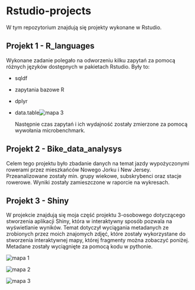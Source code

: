 # Rstudio-projects
W tym repozytorium znajdują się projekty wykonane w Rstudio. 
## Projekt 1 - R_languages
Wykonane zadanie polegało na odworzeniu kilku zapytań za pomocą różnych języków dostępnych w pakietach Rstudio. 
Były to:
- sqldf
- zapytania bazowe R
- dplyr
- data.table![mapa 3](https://github.com/szczepaniak2002/Rstudio-projects/assets/101816148/ea22fe67-037d-42fd-b4d4-ccc137fda06a)


  Następnie czas zapytań i ich wydajność zostały zmierzone za pomocą wywołania microbenchmark.

## Projekt 2 - Bike_data_analysys
Celem tego projektu było zbadanie danych na temat jazdy wypożyczonymi rowerami przez mieszkańców Nowego Jorku i New Jersey.
Przeanalizowane zostały min. grupy wiekowe, subskrybenci oraz stacje rowerowe. Wyniki zostały zamieszczone w raporcie na wykresach.  

## Projekt 3 - Shiny
W projekcie znajdują się moja część projektu 3-osobowego dotyczącego stworzenia aplikacji Shiny, która w interaktywny sposób pozwala na wyświetlanie wyników. Temat dotyczył wyciągania metadanych ze zrobionych przez moich znajomych zdjęć, które zostały wykorzystane do stworzenia interaktywnej mapy, której fragmenty można zobaczyć poniżej. Metadane zostały wyciągnięte za pomocą kodu w pythonie. 


![mapa 1](https://github.com/szczepaniak2002/Rstudio-projects/assets/101816148/0b6136c6-0469-4a3a-bd17-0bf1ee740f71)

![mapa 2](https://github.com/szczepaniak2002/Rstudio-projects/assets/101816148/c6db2715-c4f2-4955-b0f9-e70c1a908971)

![mapa 3](https://github.com/szczepaniak2002/Rstudio-projects/assets/101816148/35349685-6c12-422b-931f-6a7851d9f0d3)



